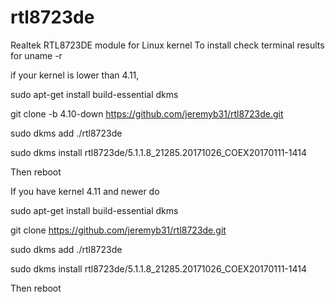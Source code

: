 # rtl8723de
Realtek RTL8723DE module for Linux kernel 
To install check terminal results for uname -r

 if your kernel is lower than 4.11,
 
sudo apt-get install build-essential dkms

git clone -b 4.10-down https://github.com/jeremyb31/rtl8723de.git

sudo dkms add ./rtl8723de

sudo dkms install rtl8723de/5.1.1.8_21285.20171026_COEX20170111-1414

Then reboot

If you have kernel 4.11 and newer do

sudo apt-get install build-essential dkms

git clone https://github.com/jeremyb31/rtl8723de.git

sudo dkms add ./rtl8723de

sudo dkms install rtl8723de/5.1.1.8_21285.20171026_COEX20170111-1414

Then reboot
